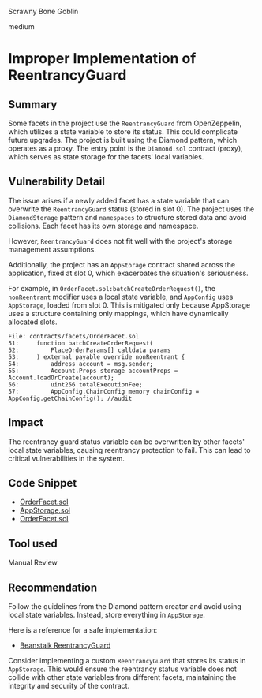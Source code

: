 Scrawny Bone Goblin

medium

# Improper Implementation of ReentrancyGuard

## Summary

Some facets in the project use the `ReentrancyGuard` from OpenZeppelin, which utilizes a state variable to store its status. This could complicate future upgrades. The project is built using the Diamond pattern, which operates as a proxy. The entry point is the `Diamond.sol` contract (proxy), which serves as state storage for the facets' local variables.

## Vulnerability Detail

The issue arises if a newly added facet has a state variable that can overwrite the `ReentrancyGuard` status (stored in slot 0). The project uses the `DiamondStorage` pattern and `namespaces` to structure stored data and avoid collisions. Each facet has its own storage and namespace.

However, `ReentrancyGuard` does not fit well with the project's storage management assumptions.

Additionally, the project has an `AppStorage` contract shared across the application, fixed at slot 0, which exacerbates the situation's seriousness.

For example, in `OrderFacet.sol:batchCreateOrderRequest()`, the `nonReentrant` modifier uses a local state variable, and `AppConfig` uses `AppStorage`, loaded from slot 0. This is mitigated only because AppStorage uses a structure containing only mappings, which have dynamically allocated slots.

```solidity
File: contracts/facets/OrderFacet.sol
51:     function batchCreateOrderRequest(
52:         PlaceOrderParams[] calldata params
53:     ) external payable override nonReentrant {
54:         address account = msg.sender;
55:         Account.Props storage accountProps = Account.loadOrCreate(account);
56:         uint256 totalExecutionFee;
57:         AppConfig.ChainConfig memory chainConfig = AppConfig.getChainConfig(); //audit
```

## Impact

The reentrancy guard status variable can be overwritten by other facets' local state variables, causing reentrancy protection to fail. This can lead to critical vulnerabilities in the system.

## Code Snippet

- [OrderFacet.sol](https://github.com/sherlock-audit/2024-05-elfi-protocol/blob/8a1a01804a7de7f73a04d794bf6b8104528681ad/elfi-perp-contracts/contracts/facets/OrderFacet.sol#L4)
- [AppStorage.sol](https://github.com/sherlock-audit/2024-05-elfi-protocol/blob/8a1a01804a7de7f73a04d794bf6b8104528681ad/elfi-perp-contracts/contracts/storage/AppStorage.sol#L43)
- [OrderFacet.sol](https://github.com/sherlock-audit/2024-05-elfi-protocol/blob/8a1a01804a7de7f73a04d794bf6b8104528681ad/elfi-perp-contracts/contracts/facets/OrderFacet.sol#L41)

## Tool used

Manual Review

## Recommendation

Follow the guidelines from the Diamond pattern creator and avoid using local state variables. Instead, store everything in `AppStorage`.

Here is a reference for a safe implementation:

- [Beanstalk ReentrancyGuard](https://github.com/BeanstalkFarms/Beanstalk/blob/master/protocol/contracts/beanstalk/ReentrancyGuard.sol)

Consider implementing a custom `ReentrancyGuard` that stores its status in `AppStorage`. This would ensure the reentrancy status variable does not collide with other state variables from different facets, maintaining the integrity and security of the contract.
